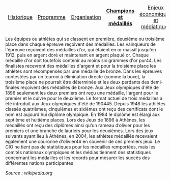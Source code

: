 <table>
    <thead>
        <tr>
        <td align="center"><a href="Historique">Historique</a></td>
            <td align="center"><a href="Programme">Programme</a></td>
            <td align="center"><a href="Organisation">Organisation</a></td>
            <td align="center"><a href="Champions"><b>Champions et médaillés</b></a></td>
            <td align="center"><a href="Enjeux">Enjeux économiques et médiatiques</a></td>
            <td align="center"><a href="Politique">Olympisme et politique</a></td>
        </tr>
    </thead>
</table>


Les équipes ou athlètes qui se classent en première, deuxième ou troisième place dans chaque épreuve reçoivent des médailles. Les vainqueurs de l'épreuve reçoivent des médailles d'or, qui étaient en or massif jusqu'en 1912, puis en argent doré et maintenant en argent plaqué or. Chaque médaille d'or doit toutefois contenir au moins six grammes d'or pur44. Les finalistes recevront des médailles d'argent et pour la troisième place les athlètes sont récompensés par une médaille de bronze. Dans les épreuves contestées par un tournoi à élimination directe (comme la boxe), la troisième place ne pourrait être déterminée et les deux perdants des demi-finales reçoivent des médailles de bronze. Aux Jeux olympiques d'été de 1896 seulement les deux premiers ont reçu une médaille, l'argent pour le premier et le cuivre pour le deuxième. Le format actuel de trois médailles a été introduit aux Jeux olympiques d'été de 190445. Depuis 1948 les athlètes classés quatrièmes, cinquièmes et sixièmes ont reçu des certificats dont le nom est aujourd'hui diplôme olympique. En 1984 le diplôme est élargi aux septième et huitième places. Lors des Jeux de 1896 à Athènes, les médaillés ont reçu des diplômes ainsi qu’un rameau d’olivier pour les premiers et une branche de lauriers pour les deuxièmes. Lors des jeux suivants ayant lieu à Athènes, en 2004, les athlètes médaillés recevaient également une couronne d'olivier46 en souvenir de ces premiers jeux. Le CIO ne tient pas de statistiques pour les médailles remportées, mais les comités nationaux olympiques et les médias tiennent des statistiques concernant les médailles et les records pour mesurer les succès des différentes nations participantes

_Source : wikipedia.org_
